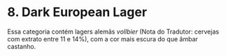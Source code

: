 # 8. Dark European Lager

Essa categoria contém lagers alemãs *vollbier* (Nota do Tradutor: cervejas com extrato entre 11 e 14%), com a cor mais escura do que âmbar castanho.
